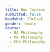 ```yaml
---
title: Boo Jackson
submitted: false
headshot: ZDcCxsk
gender: female
course:
  - BA Philosophy
  - MA Philosophy
  - PhD Philosophy
---
```

